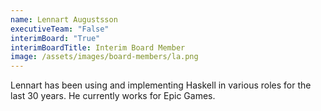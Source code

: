```yaml
---
name: Lennart Augustsson
executiveTeam: "False"
interimBoard: "True"
interimBoardTitle: Interim Board Member
image: /assets/images/board-members/la.png
---
```

Lennart has been using and implementing Haskell in various roles for the last 30 years. He currently works for Epic Games.
